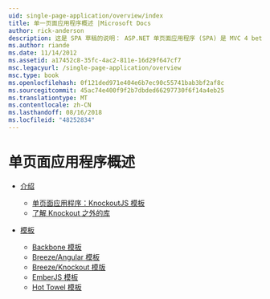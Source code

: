 ```yaml
---
uid: single-page-application/overview/index
title: 单一页面应用程序概述 |Microsoft Docs
author: rick-anderson
description: 这是 SPA 草稿的说明： ASP.NET 单页面应用程序 (SPA) 是 MVC 4 beta preview 中的新功能。 它提供了更好地端到端 e...
ms.author: riande
ms.date: 11/14/2012
ms.assetid: a17452c8-35fc-4ac2-811e-16d29f647cf7
msc.legacyurl: /single-page-application/overview
msc.type: book
ms.openlocfilehash: 0f121ded971e404e6b7ec90c55741bab3bf2af8c
ms.sourcegitcommit: 45ac74e400f9f2b7dbded66297730f6f14a4eb25
ms.translationtype: MT
ms.contentlocale: zh-CN
ms.lasthandoff: 08/16/2018
ms.locfileid: "48252834"
---
```

<a name="single-page-application-overview"></a>单页面应用程序概述
====================
- [介绍](introduction/index.md)

    - [单页面应用程序：KnockoutJS 模板](introduction/knockoutjs-template.md)
    - [了解 Knockout 之外的库](introduction/other-libraries.md)
- [模板](templates/index.md)

    - [Backbone 模板](templates/backbonejs-template.md)
    - [Breeze/Angular 模板](templates/breezeangular-template.md)
    - [Breeze/Knockout 模版](templates/breezeknockout-template.md)
    - [EmberJS 模板](templates/emberjs-template.md)
    - [Hot Towel 模板](templates/hottowel-template.md)
